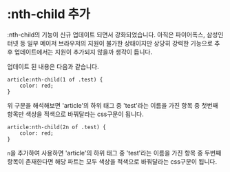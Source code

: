 # :nth-child 추가

:nth-child의 기능이 신규 업데이트 되면서 강화되었습니다.
아직은 파이어폭스, 삼성인터넷 등 일부 메이저 브라우저의 지원이
불가한 상태이지만 상당히 강력한 기능으로 추후 업데이트에서는
지원이 추가되지 않을까 생각이 듭니다.

업데이트 된 내용은 다음과 같습니다.

```
article:nth-child(1 of .test) {
    color: red;
}
```
위 구문을 해석해보면 'article'의 하위 태그 중
'test'라는 이름을 가진 항목 중 첫번째 항목만
색상을 적색으로 바꿔달라는 css구문이 됩니다.

```
article:nth-child(2n of .test) {
    color: red;
}
```
`n`을 추가하여 사용하면 'article'의 하위 태그 중
'test'라는 이름을 가진 항목 중 두번째 항목이 존재한다면
해당 파트는 모두 색상을 적색으로 바꿔달라는 css구문이 됩니다.

